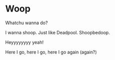 # Woop
Whatchu wanna do?

I wanna shoop. Just like Deadpool.
Shoopbedoop.


Heyyyyyyyy yeah!

Here I go, here I go, here I go again (again?)
